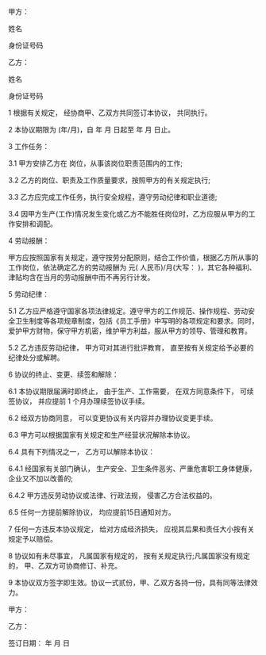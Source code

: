 
 


甲方：


姓名


身份证号码


乙方：


姓名


身份证号码


1 根据有关规定， 经协商甲、乙双方共同签订本协议， 共同执行。


2 本协议期限为 (年/月)，自 年 月 日起至 年 月 日止。


3 工作任务：


3.1 甲方安排乙方在 岗位，从事该岗位职责范围内的工作;


3.2 乙方的岗位、职责及工作质量要求，按照甲方的有关规定执行;


3.3 乙方应完成工作任务，执行安全规程，遵守劳动纪律和职业道德;


3.4 因甲方生产(工作)情况发生变化或乙方不能胜任岗位时，乙方应服从甲方的工作安排和调配。


4 劳动报酬：


甲方应按照国家有关规定，遵守按劳分配原则，结合工作价值，根据乙方所从事的工作岗位，依法确定乙方的劳动报酬为 元( 人民币)/月(大写： )，其它各种福利、津贴均含在当月的劳动报酬中而不再另行计发。


5 劳动纪律：


5.1 乙方应严格遵守国家各项法律规定。遵守甲方的工作规范、操作规程、劳动安全卫生制度等各项规章制度，包括《员工手册》中写明的各项规定和要求。同时，爱护甲方财物，保守甲方机密，维护甲方利益，服从甲方的领导、管理和教育。


5.2 乙方违反劳动纪律， 甲方可对其进行批评教育， 直至按有关规定给予必要的纪律处分或解聘。


6 协议的终止、变更、续签和解除：


6.1 本协议期限届满时即终止， 由于生产、工作需要， 在双方同意条件下， 可续签协议， 并应提前 1 个月办理续签协议手续。


6.2 经双方协商同意， 可以变更协议有关内容并办理协议变更手续。


6.3 甲方可以根据国家有关规定和生产经营状况解除本协议。


6.4 具有下列情况之一， 乙方可以解除本协议：


6.4.1 经国家有关部门确认， 生产安全、卫生条件恶劣、严重危害职工身体健康， 企业又不加以改善的;


6.4.2 甲方违反劳动协议或法律、行政法规， 侵害乙方合法权益的。


6.5 任何一方提前解除协议， 均应提前15日通知对方。


7 任何一方违反本协议规定， 给对方成经济损失， 应视其后果和责任大小按有关规定予以赔偿。


8 协议如有未尽事宜， 凡属国家有规定的， 按有关规定执行;凡属国家没有规定的， 甲、乙双方可协商修订、补充。


9 本协议双方签字即生效。协议一式贰份，甲、乙双方各持一份，具有同等法律效力。


甲方：


乙方：


签订日期： 年 月 日
 


 

 
 
 
 
 
  


  
 

  


  


  
 
 
 
 

